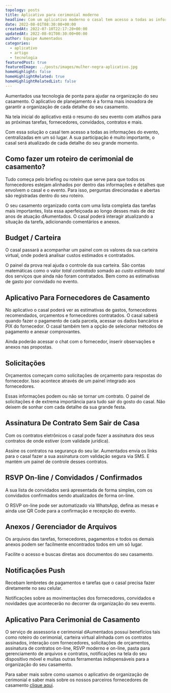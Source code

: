 ```yaml
---
topology: posts
title: Aplicativo para cerimonial moderno
headline: Com um aplicativo moderno o casal tem acesso a todas as informações do evento, centralizadas em um só lugar.
date: 2022-08-01T08:30:00+00:00
createdAt: 2022-07-10T22:17:20+00:00
updatedAt: 2022-08-01T08:30:00+00:00
author: Equipe Aumentados
categories:
  - aplicativo
  - artigo
  - tecnologia
featuredPost: true
featuredImage: ../posts/images/mulher-negra-aplicativo.jpg
homeHighlight: false
homeHighlightRelated: true
homeHighlightRelatedList: false
---
```


Aumentados usa tecnologia de ponta para ajudar na organização do seu casamento. O aplicativo de planejamento é a forma mais inovadora de garantir a organização de cada detalhe do seu casamento.

Na tela inicial do aplicativo está o resumo do seu evento com atalhos para as próximas tarefas, fornecedores, convidados, contratos e mais.

Com essa solução o casal tem acesso a todas as informações do evento, centralizadas em um só lugar. A sua participação é muito importante, o casal será atualizado de cada detalhe do seu grande momento.

## Como fazer um roteiro de cerimonial de casamento?

Tudo começa pelo briefing ou roteiro que serve para que todos os fornecedores estejam alinhados por dentro das informações e detalhes que envolvem o casal e o evento. Para isso, perguntas direcionadas e abertas são registradas dentro do seu roteiro.

O seu casamento organizado conta com uma lista completa das tarefas mais importantes, lista essa aperfeiçoada ao longo desses mais de dez anos de atuação dAumentados. O casal poderá interagir atualizando a situação da tarefa, adicionando comentários e anexos.

## Budget / Carteira

O casal passará a acompanhar um painel com os valores da sua carteira virtual, onde poderá analisar custos estimados e contratados.

O painel da prova real ajuda o controle da sua carteira. São contas matemáticas como o valor _total contratado_ somado ao _custo estimado total_ dos serviços que ainda não foram contratados. Bem como as estimativas de gasto por convidado no evento.

## Aplicativo Para Fornecedores de Casamento

No aplicativo o casal poderá ver as estimativas de gastos, fornecedores recomendados, orçamentos e fornecedores contratados. O casal saberá quando fazer o pagamento de cada parcela, acessar os dados bancários e PIX do fornecedor. O casal também tem a opção de selecionar métodos de pagamento e anexar comprovantes.

Ainda poderão acessar o chat com o fornecedor, inserir observações e anexos nas propostas.

## Solicitações

Orçamentos começam como solicitações de orçamento para respostas do fornecedor. Isso acontece através de um painel integrado aos fornecedores.

Essas informações podem ou não se tornar um contrato. O painel de solicitações é de extrema importância para tudo sair do gosto do casal. Não deixem de sonhar com cada detalhe da sua grande festa.

## Assinatura De Contrato Sem Sair de Casa

Com os contratos eletrônicos o casal pode fazer a assinatura dos seus contratos de onde estiver (com validade jurídica).

Assine os contratos na segurança do seu lar. Aumentados envia os links para o casal fazer a sua assinatura com validação segura via SMS. E mantém um painel de controle desses contratos.

## RSVP On-line / Convidados / Confirmados

A sua lista de convidados será apresentada de forma simples, com os convidados confirmados sendo atualizados de forma on-line.

O RSVP on-line pode ser automatizado via WhatsApp, defina as mesas e ainda use QR Code para a confirmação e recepção do evento.

## Anexos / Gerenciador de Arquivos

Os arquivos das tarefas, fornecedores, pagamentos e todos os demais anexos podem ser facilmente encontrados todos em um só lugar.

Facilite o acesso e buscas diretas aos documentos do seu casamento.

## Notificações Push

Recebam lembretes de pagamentos e tarefas que o casal precisa fazer diretamente no seu celular.

Notificações sobre as movimentações dos fornecedores, convidados e novidades que acontecerão no decorrer da organização do seu evento.

## Aplicativo Para Cerimonial de Casamento

O serviço de assessoria e cerimonial dAumentados possui benefícios tais como roteiro do cerimonial, carteira virtual alinhada com os contratos assinados, interação com fornecedores, solicitações de orçamentos, assinatura de contratos on-line, RSVP moderno e on-line, pasta para gerenciamento de arquivos e contratos, notificações na tela do seu dispositivo móvel e muitas outras ferramentas indispensáveis para a organização do seu casamento.

Para saber mais sobre como usamos o aplicativo de organização de cerimonial e saber mais sobre os nossos parceiros fornecedores de casamento [clique aqui](/altas-habilidades).
